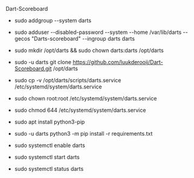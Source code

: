 Dart-Scoreboard

- sudo addgroup --system darts
- sudo adduser --disabled-password --system --home /var/lib/darts --gecos "Darts-scoreboard" --ingroup darts darts

- sudo mkdir /opt/darts && sudo chown darts:darts /opt/darts
- sudo -u darts git clone https://github.com/luukderooij/Dart-Scoreboard.git /opt/darts

- sudo cp -v /opt/darts/scripts/darts.service /etc/systemd/system/darts.service
- sudo chown root:root /etc/systemd/system/darts.service 
- sudo chmod 644 /etc/systemd/system/darts.service

- sudo apt install python3-pip 
- sudo -u darts python3 -m pip install -r requirements.txt

- sudo systemctl enable darts
- sudo systemctl start darts
- sudo systemctl status darts